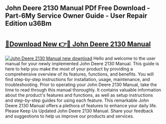 ## John Deere 2130 Manual PDf Free Download - Part-6My Service Owner Guide - User Repair Edition u36Bm

# <h2><a href="http://bc94849.oget.top/?id=John+Deere+2130+Manual">🔗Download New 👉🔴 John Deere 2130 Manual</a></h2>

[![John Deere 2130 Manual new download](https://i.imgur.com/5g1atiW.png)](http://bc94849.oget.top/?id=John+Deere+2130+Manual)
Hello and welcome to the user manual for your newly implemented John Deere 2130 Manual. This guide is here to help you make the most of your product by providing a comprehensive overview of its features, functions, and benefits. You will find step-by-step instructions for installation, usage, maintenance, and troubleshooting. Prior to operating your John Deere 2130 Manual, take the time to read through this manual thoroughly. It contains valuable information about the product's features and functions, as well as setup instructions and step-by-step guides for using each feature. This remarkable John Deere 2130 Manual offers a plethora of features to enhance your daily life. Please Keep Us Updated John Deere 2130 Manual. Share your feedback and suggestions to help us improve our products and services.
